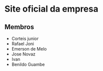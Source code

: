 # Site oficial da empresa
## Membros
- Corteis junior
- Rafael Joni
- Emerson de Melo
- Jose Novaz
- Ivan
- Benildo Guambe


